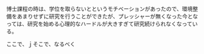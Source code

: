 
博士課程の時は、学位を取らないとというモチベーションがあったので、環境整備をあまりせずに研究を行うことができたが、プレッシャーが無くなった今となっては、研究を始める心理的なハードルが大きすぎて研究続けられなくなっている。

ここで、ｊそこで、なるべく